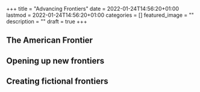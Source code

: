 +++
title =  "Advancing Frontiers"
date = 2022-01-24T14:56:20+01:00
lastmod = 2022-01-24T14:56:20+01:00
categories = []
featured_image = ""
description = ""
draft = true
+++

<!--more-->
## The American Frontier

## Opening up new frontiers

## Creating fictional frontiers
